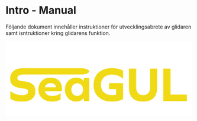 # Intro - Manual
Följande dokument innehåller instruktioner för utvecklingsabrete av glidaren samt isntruktioner kring glidarens funktion.

![logo](Bilder/SeaGul_logga.png)